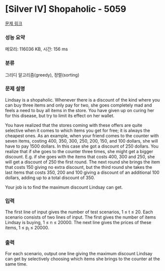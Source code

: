 # [Silver IV] Shopaholic - 5059 

[문제 링크](https://www.acmicpc.net/problem/5059) 

### 성능 요약

메모리: 116036 KB, 시간: 156 ms

### 분류

그리디 알고리즘(greedy), 정렬(sorting)

### 문제 설명

<p>Lindsay is a shopaholic. Whenever there is a discount of the kind where you can buy three items and only pay for two, she goes completely mad and feels a need to buy all items in the store. You have given up on curing her for this disease, but try to limit its effect on her wallet.</p>

<p>You have realized that the stores coming with these offers are quite selective when it comes to which items you get for free; it is always the cheapest ones. As an example, when your friend comes to the counter with seven items, costing 400, 350, 300, 250, 200, 150, and 100 dollars, she will have to pay 1500 dollars. In this case she got a discount of 250 dollars. You realize that if she goes to the counter three times, she might get a bigger discount. E.g. if she goes with the items that costs 400, 300 and 250, she will get a discount of 250 the first round. The next round she brings the item that costs 150 giving no extra discount, but the third round she takes the last items that costs 350, 200 and 100 giving a discount of an additional 100 dollars, adding up to a total discount of 350.</p>

<p>Your job is to find the maximum discount Lindsay can get.</p>

### 입력 

 <p>The first line of input gives the number of test scenarios, 1 ≤ t ≤ 20. Each scenario consists of two lines of input. The first gives the number of items Lindsay is buying, 1 ≤ n ≤ 20000. The next line gives the prices of these items, 1 ≤ p<sub>i</sub> ≤ 20000.</p>

### 출력 

 <p>For each scenario, output one line giving the maximum discount Lindsay can get by selectively choosing which items she brings to the counter at the same time.</p>

